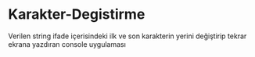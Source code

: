 # Karakter-Degistirme
Verilen string ifade içerisindeki ilk ve son karakterin yerini değiştirip tekrar ekrana yazdıran console uygulaması
